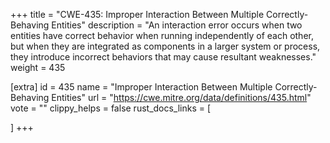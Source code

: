 +++
title = "CWE-435: Improper Interaction Between Multiple Correctly-Behaving Entities"
description	= "An interaction error occurs when two entities have correct behavior when running independently of each other, but when they are integrated as components in a larger system or process, they introduce incorrect behaviors that may cause resultant weaknesses."
weight = 435

[extra]
id = 435
name = "Improper Interaction Between Multiple Correctly-Behaving Entities"
url = "https://cwe.mitre.org/data/definitions/435.html"
vote = ""
clippy_helps = false
rust_docs_links = [
	
]
+++

